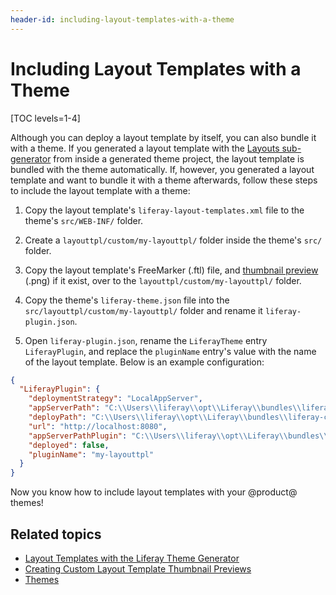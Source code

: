 ```yaml
---
header-id: including-layout-templates-with-a-theme
---
```


# Including Layout Templates with a Theme

[TOC levels=1-4]

Although you can deploy a layout template by itself, you can also bundle it with 
a theme. If you generated a layout template with the [Layouts sub-generator](/docs/7-2/reference/-/knowledge_base/r/creating-layout-templates-with-the-themes-generator) 
from inside a generated theme project, the layout template is bundled with the 
theme automatically. If, however, you generated a layout template and want to 
bundle it with a theme afterwards, follow these steps to include the layout 
template with a theme:

1.  Copy the layout template's `liferay-layout-templates.xml` file to the 
    theme's `src/WEB-INF/` folder.

2.  Create a `layouttpl/custom/my-layouttpl/` folder inside the theme's `src/` 
    folder.

3.  Copy the layout template's FreeMarker (.ftl) file, and [thumbnail preview](/docs/7-2/frameworks/-/knowledge_base/f/creating-custom-layout-template-thumbnail-previews) 
    (.png) if it exist, over to the `layouttpl/custom/my-layouttpl/` folder.

4.  Copy the theme's `liferay-theme.json` file into the 
    `src/layouttpl/custom/my-layouttpl/` folder and rename it 
    `liferay-plugin.json`.

5.  Open `liferay-plugin.json`, rename the `LiferayTheme` entry `LiferayPlugin`, 
    and replace the `pluginName` entry's value with the name of the layout 
    template. Below is an example configuration:

```json    
{
  "LiferayPlugin": {
    "deploymentStrategy": "LocalAppServer",
    "appServerPath": "C:\\Users\\liferay\\opt\\Liferay\\bundles\\liferay-ce-portal-tomcat-7.2.0\\tomcat-9.0.10",
    "deployPath": "C:\\Users\\liferay\\opt\\Liferay\\bundles\\liferay-ce-portal-tomcat-7.2.0\\tomcat-9.0.10\\deploy",
    "url": "http://localhost:8080",
    "appServerPathPlugin": "C:\\Users\\liferay\\opt\\Liferay\\bundles\\liferay-ce-portal-tomcat-7.2.0\\tomcat-9.0.10\\webapps\\my-layouttpl",
    "deployed": false,
    "pluginName": "my-layouttpl"
  }
}
```

Now you know how to include layout templates with your @product@ themes! 

## Related topics

- [Layout Templates with the Liferay Theme Generator](/docs/7-2/reference/-/knowledge_base/r/creating-layout-templates-with-the-themes-generator)
- [Creating Custom Layout Template Thumbnail Previews](/docs/7-2/frameworks/-/knowledge_base/f/creating-custom-layout-template-thumbnail-previews)
- [Themes](/docs/7-2/frameworks/-/knowledge_base/f/themes-introduction)
